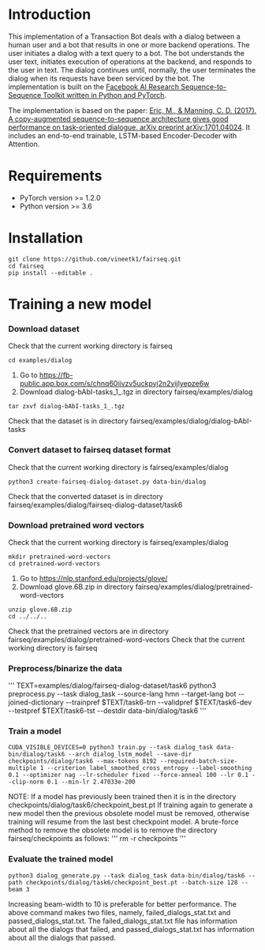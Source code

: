 # Introduction
This implementation of a Transaction Bot deals with a dialog between a human user and a bot that results in one or more backend operations. The user initiates a dialog with a text query to a bot. The bot understands the user text, initiates execution of operations at the backend, and responds to the user in text. The dialog continues until, normally, the user terminates the dialog when its requests have been serviced by the bot. The implementation is built on the <a href="https://github.com/pytorch/fairseq" target="_blank">Facebook AI Research Sequence-to-Sequence Toolkit written in Python and PyTorch</a>.

The implementation is based on the paper: <a href="https://arxiv.org/pdf/1701.04024.pdf" target="_blank">Eric, M., & Manning, C. D. (2017). A copy-augmented sequence-to-sequence architecture gives good performance on task-oriented dialogue. arXiv preprint arXiv:1701.04024</a>. It includes an end-to-end trainable, LSTM-based Encoder-Decoder with Attention.
# Requirements
* PyTorch version >= 1.2.0
* Python version >= 3.6
# Installation
```
git clone https://github.com/vineetk1/fairseq.git
cd fairseq
pip install --editable .
```
# Training a new model
### Download dataset
Check that the current working directory is fairseq
```
cd examples/dialog
```
1. Go to https://fb-public.app.box.com/s/chnq60iivzv5uckpvj2n2vijlyepze6w 
1. Download dialog-bAbI-tasks_1_.tgz in directory fairseq/examples/dialog
```
tar zxvf dialog-bAbI-tasks_1_.tgz
```
Check that the dataset is in directory fairseq/examples/dialog/dialog-bAbI-tasks
### Convert dataset to fairseq dataset format
Check that the current working directory is fairseq/examples/dialog
```
python3 create-fairseq-dialog-dataset.py data-bin/dialog
```
Check that the converted dataset is in directory fairseq/examples/dialog/fairseq-dialog-dataset/task6
### Download pretrained word vectors
Check that the current working directory is fairseq/examples/dialog
```
mkdir pretrained-word-vectors
cd pretrained-word-vectors
```
1. Go to https://nlp.stanford.edu/projects/glove/
1. Download glove.6B.zip in directory fairseq/examples/dialog/pretrained-word-vectors
```
unzip glove.6B.zip
cd ../../..
```
Check that the pretrained vectors are in directory fairseq/examples/dialog/pretrained-word-vectors
Check that the current working directory is fairseq
### Preprocess/binarize the data
'''
TEXT=examples/dialog/fairseq-dialog-dataset/task6
python3 preprocess.py --task dialog_task --source-lang hmn --target-lang bot --joined-dictionary --trainpref $TEXT/task6-trn --validpref $TEXT/task6-dev --testpref $TEXT/task6-tst --destdir data-bin/dialog/task6
'''
### Train a model
```
CUDA_VISIBLE_DEVICES=0 python3 train.py --task dialog_task data-bin/dialog/task6 --arch dialog_lstm_model --save-dir checkpoints/dialog/task6 --max-tokens 8192 --required-batch-size-multiple 1 --criterion label_smoothed_cross_entropy --label-smoothing 0.1 --optimizer nag --lr-scheduler fixed --force-anneal 100 --lr 0.1 --clip-norm 0.1 --min-lr 2.47033e-200
```
NOTE: If a model has previously been trained then it is in the directory checkpoints/dialog/task6/checkpoint_best.pt
If training again to generate a new model then the previous obsolete model must be removed, otherwise training will resume from the last best checkpoint model. A brute-force method to remove the obsolete model is to remove the directory fairseq/checkpoints as follows:
'''
rm -r checkpoints
'''
### Evaluate the trained model
```
python3 dialog_generate.py --task dialog_task data-bin/dialog/task6 --path checkpoints/dialog/task6/checkpoint_best.pt --batch-size 128 --beam 3
```
Increasing beam-width to 10 is preferable for better performance.
The above command makes two files, namely, failed_dialogs_stat.txt and passed_dialogs_stat.txt. The failed_dialogs_stat.txt file has information about all the dialogs that failed, and passed_dialogs_stat.txt has information about all the dialogs that passed.
